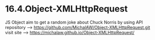 # 16.4.Object-XMLHttpRequest
JS Object aim to get a random joke about Chuck Norris by using API
repository --> https://github.com/MichalAW/Object-XMLHttpRequest.git
visit site --> https://michalaw.github.io/Object-XMLHttpRequest/
